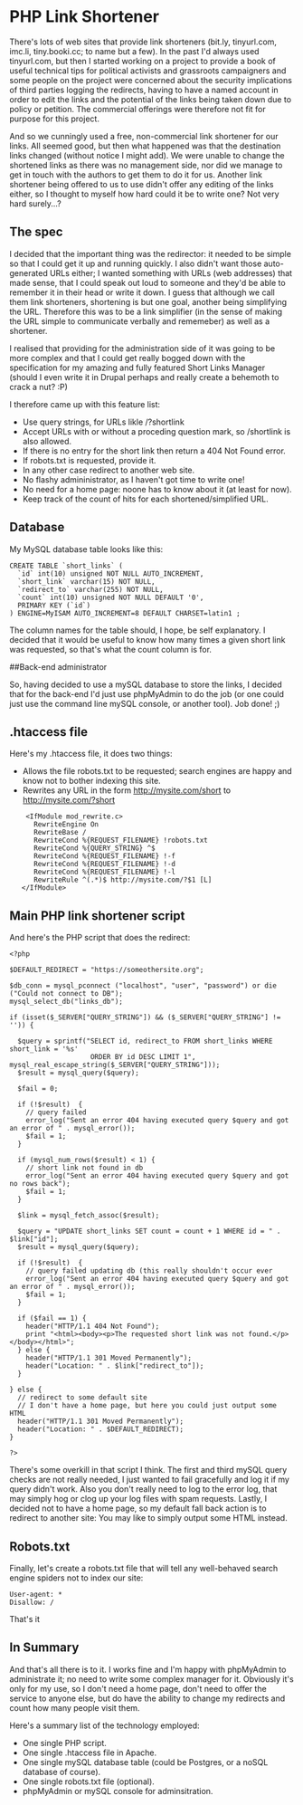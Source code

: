 # PHP Link Shortener

There's lots of web sites that provide link shorteners (bit.ly, tinyurl.com, imc.li, tiny.booki.cc; to name but a few).  In the past I'd always used tinyurl.com, but then I started working on a project to provide a book of useful technical tips for political activists and grassroots campaigners and some people on the project were concerned about the security implications of third parties logging the redirects, having to have a named account in order to edit the links and the potential of the links being taken down due to policy or petition.  The commercial offerings were therefore not fit for purpose for this project.

And so we cunningly used a free, non-commercial link shortener for our links.  All seemed good, but then what happened was that the destination links changed (without notice I might add).  We were unable to change the shortened links as there was no management side, nor did we manage to get in touch with the authors to get them to do it for us.  Another link shortener being offered to us to use didn't offer any editing of the links either, so I thought to myself how hard could it be to write one?  Not very hard surely...?

## The spec

I decided that the important thing was the redirector: it needed to be simple so that I could get it up and running quickly.  I also didn't want those auto-generated URLs either; I wanted something with URLs (web addresses) that made sense, that I could speak out loud to someone and they'd be able to remember it in their head or write it down.  I guess that although we call them link shorteners, shortening is but one goal, another being simplifying the URL.  Therefore this was to be a link simplifier (in the sense of making the URL simple to communicate verbally and rememeber) as well as a shortener.

I realised that providing for the administration side of it was going to be more complex and that I could get really bogged down with the specification for my amazing and fully featured Short Links Manager (should I even write it in Drupal perhaps and really create a behemoth to crack a nut? :P) 

I therefore came up with this feature list:

* Use query strings, for URLs likle /?shortlink
* Accept URLs with or without a proceding question mark, so /shortlink is also allowed.
* If there is no entry for the short link then return a 404 Not Found error.
* If robots.txt is requested, provide it.
* In any other case redirect to another web site.
* No flashy admininistrator, as I haven't got time to write one!
* No need for a home page: noone has to know about it (at least for now).
* Keep track of the count of hits for each shortened/simplified URL.

## Database

My MySQL database table looks like this:

    CREATE TABLE `short_links` (
      `id` int(10) unsigned NOT NULL AUTO_INCREMENT,
      `short_link` varchar(15) NOT NULL,
      `redirect_to` varchar(255) NOT NULL,
      `count` int(10) unsigned NOT NULL DEFAULT '0',
      PRIMARY KEY (`id`)
    ) ENGINE=MyISAM AUTO_INCREMENT=8 DEFAULT CHARSET=latin1 ;

The column names for the table should, I hope, be self explanatory.  I decided that it would be useful to know how many times a given short link was requested, so that's what the count column is for.

##Back-end administrator

So, having decided to use a mySQL database to store the links, I decided that for the back-end I'd just use phpMyAdmin to do the job (or one could just use the command line mySQL console, or another tool).  Job done! ;)

## .htaccess file

Here's my .htaccess file, it does two things:

* Allows the file robots.txt to be requested; search engines are happy and know not to bother indexing this site.
* Rewrites any URL in the form http://mysite.com/short to http://mysite.com/?short

```
    <IfModule mod_rewrite.c>
      RewriteEngine On
      RewriteBase /
      RewriteCond %{REQUEST_FILENAME} !robots.txt
      RewriteCond %{QUERY_STRING} ^$
      RewriteCond %{REQUEST_FILENAME} !-f
      RewriteCond %{REQUEST_FILENAME} !-d
      RewriteCond %{REQUEST_FILENAME} !-l
      RewriteRule ^(.*)$ http://mysite.com/?$1 [L]
   </IfModule>
```

## Main PHP link shortener script

And here's the PHP script that does the redirect:

    <?php
    
    $DEFAULT_REDIRECT = "https://someothersite.org";
    
    $db_conn = mysql_pconnect ("localhost", "user", "password") or die ("Could not connect to DB");
    mysql_select_db("links_db");
    
    if (isset($_SERVER["QUERY_STRING"]) && ($_SERVER["QUERY_STRING"] != '')) {
    
      $query = sprintf("SELECT id, redirect_to FROM short_links WHERE short_link = '%s' 
                        ORDER BY id DESC LIMIT 1", mysql_real_escape_string($_SERVER["QUERY_STRING"]));
      $result = mysql_query($query);
    
      $fail = 0;
    
      if (!$result)  {
        // query failed
        error_log("Sent an error 404 having executed query $query and got an error of " . mysql_error());
        $fail = 1;
      }
    
      if (mysql_num_rows($result) < 1) {
        // short link not found in db
        error_log("Sent an error 404 having executed query $query and got no rows back");
        $fail = 1;
      }
    
      $link = mysql_fetch_assoc($result);
        
      $query = "UPDATE short_links SET count = count + 1 WHERE id = " . $link["id"];
      $result = mysql_query($query);
    
      if (!$result)  {
        // query failed updating db (this really shouldn't occur ever
        error_log("Sent an error 404 having executed query $query and got an error of " . mysql_error());
        $fail = 1;
      }
    
      if ($fail == 1) {
        header("HTTP/1.1 404 Not Found");
        print "<html><body><p>The requested short link was not found.</p></body></html>";
      } else {
        header("HTTP/1.1 301 Moved Permanently");
        header("Location: " . $link["redirect_to"]);
      }
        
    } else {
      // redirect to some default site
      // I don't have a home page, but here you could just output some HTML
      header("HTTP/1.1 301 Moved Permanently");
      header("Location: " . $DEFAULT_REDIRECT);
    }
    
    ?>

There's some overkill in that script I think.  The first and third mySQL query checks are not really needed, I just wanted to fail gracefully and log it if my query didn't work.  Also you don't really need to log to the error log, that may simply hog or clog up your log files with spam requests.  Lastly, I decided not to have a home page, so my default fall back action is to redirect to another site: You may like to simply output some HTML instead.

## Robots.txt

Finally, let's create a robots.txt file that will tell any well-behaved search engine spiders not to index our site:

    User-agent: *
    Disallow: / 

That's it

## In Summary

And that's all there is to it.  I works fine and I'm happy with phpMyAdmin to administrate it; no need to write some complex manager for it.  Obviously it's only for my use, so I don't need a home page, don't need to offer the service to anyone else, but do have the ability to change my redirects and count how many people visit them.

Here's a summary list of the technology employed:

* One single PHP script.
* One single .htaccess file in Apache.
* One single mySQL database table (could be Postgres, or a noSQL database of course).
* One single robots.txt file (optional).
* phpMyAdmin or mySQL console for adminsitration.
